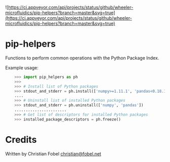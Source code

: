 ![https://ci.appveyor.com/api/projects/status/github/wheeler-microfluidics/pip-helpers?branch=master&svg=true](https://ci.appveyor.com/api/projects/status/github/wheeler-microfluidics/pip-helpers?branch=master&svg=true)
# pip-helpers #

Functions to perform common operations with the Python Package Index.

Example usage:

```python
    >>> import pip_helpers as ph
    >>>
    >>> # Install list of Python packages
    >>> stdout_and_stderr = ph.install(['numpy>=1.11.1', 'pandas<0.18.1'])
    ....
    >>> # Uninstall list of installed Python packages
    >>> stdout_and_stderr = ph.uninstall(['numpy', 'pandas'])
    .......................
    >>> # Get list of descriptors for installed Python packages
    >>> installed_package_descriptors = ph.freeze()
```


# Credits #

Written by Christian Fobel <christian@fobel.net>
